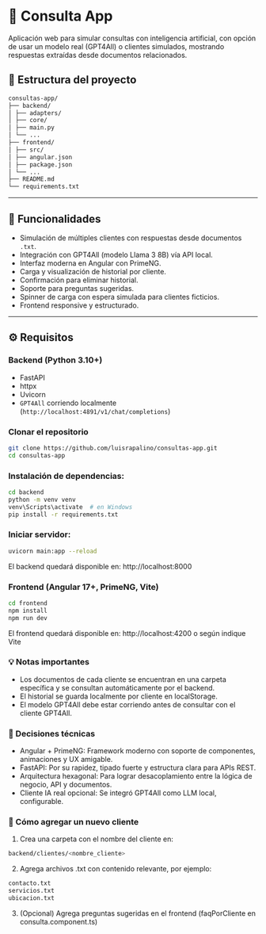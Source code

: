 # 🧠 Consulta App

Aplicación web para simular consultas con inteligencia artificial, con opción de usar un modelo real (GPT4All) o clientes simulados, mostrando respuestas extraídas desde documentos relacionados.

## 📁 Estructura del proyecto

```bash
consultas-app/
├── backend/
│ ├── adapters/
│ ├── core/
│ ├── main.py
│ └── ...
├── frontend/
│ ├── src/
│ ├── angular.json
│ ├── package.json
│ └── ...
├── README.md
└── requirements.txt
```


---

## 🚀 Funcionalidades

- Simulación de múltiples clientes con respuestas desde documentos `.txt`.
- Integración con GPT4All (modelo Llama 3 8B) vía API local.
- Interfaz moderna en Angular con PrimeNG.
- Carga y visualización de historial por cliente.
- Confirmación para eliminar historial.
- Soporte para preguntas sugeridas.
- Spinner de carga con espera simulada para clientes ficticios.
- Frontend responsive y estructurado.

---

## ⚙️ Requisitos

### Backend (Python 3.10+)
- FastAPI
- httpx
- Uvicorn
- `GPT4All` corriendo localmente (`http://localhost:4891/v1/chat/completions`)

### Clonar el repositorio

```bash
git clone https://github.com/luisrapalino/consultas-app.git
cd consultas-app
```

### Instalación de dependencias:

```bash
cd backend
python -m venv venv
venv\Scripts\activate  # en Windows
pip install -r requirements.txt
```

### Iniciar servidor:

```bash
uvicorn main:app --reload
```
El backend quedará disponible en: http://localhost:8000

### Frontend (Angular 17+, PrimeNG, Vite)

```bash
cd frontend
npm install
npm run dev
```
El frontend quedará disponible en: http://localhost:4200 o según indique Vite

### 💡 Notas importantes
- Los documentos de cada cliente se encuentran en una carpeta específica y se consultan automáticamente por el backend.
- El historial se guarda localmente por cliente en localStorage.
- El modelo GPT4All debe estar corriendo antes de consultar con el cliente GPT4All.

### 🧠 Decisiones técnicas
- Angular + PrimeNG: Framework moderno con soporte de componentes, animaciones y UX amigable.
- FastAPI: Por su rapidez, tipado fuerte y estructura clara para APIs REST.
- Arquitectura hexagonal: Para lograr desacoplamiento entre la lógica de negocio, API y documentos.
- Cliente IA real opcional: Se integró GPT4All como LLM local, configurable.

### 🧾 Cómo agregar un nuevo cliente
1. Crea una carpeta con el nombre del cliente en:
```bash
backend/clientes/<nombre_cliente>
```
2. Agrega archivos .txt con contenido relevante, por ejemplo:
```bash
contacto.txt
servicios.txt
ubicacion.txt
```
3. (Opcional) Agrega preguntas sugeridas en el frontend (faqPorCliente en consulta.component.ts)
